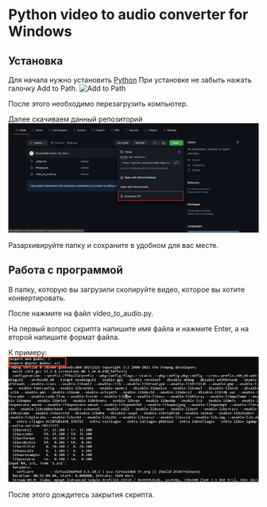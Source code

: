 # Python video to audio converter for Windows

## Установка
Для начала нужно установить [Python](python.org/downloads)
При установке не забыть нажать галочку Add to Path.
![Add to Path](https://datatofish.com/wp-content/uploads/2019/03/000_pyinstaller.png)

После этого необходимо перезагрузить компьютер.

Далее скачиваем данный репозиторий
![Кнопка скачать](https://github.com/SuvorovAD/video-to-audio/blob/master/screenshots/1.png)

Разархивируйте папку и сохраните в удобном для вас месте.

## Работа с программой

В папку, которую вы загрузили скопируйте видео, которое вы хотите конвертировать.

После нажмите на файл video_to_audio.py.

На первый вопрос скрипта напишите имя файла и нажмите Enter, а на второй напишите формат файла.

К примеру:
![пример](https://github.com/SuvorovAD/video-to-audio/blob/master/screenshots/2.png)

После этого дождитесь закрытия скрипта.


